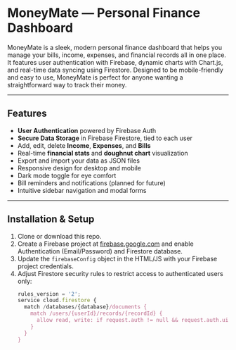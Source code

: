 # MoneyMate — Personal Finance Dashboard

MoneyMate is a sleek, modern personal finance dashboard that helps you manage your bills, income, expenses, and financial records all in one place. It features user authentication with Firebase, dynamic charts with Chart.js, and real-time data syncing using Firestore. Designed to be mobile-friendly and easy to use, MoneyMate is perfect for anyone wanting a straightforward way to track their money.

---

## Features

- **User Authentication** powered by Firebase Auth  
- **Secure Data Storage** in Firebase Firestore, tied to each user  
- Add, edit, delete **Income**, **Expenses**, and **Bills**  
- Real-time **financial stats** and **doughnut chart** visualization  
- Export and import your data as JSON files  
- Responsive design for desktop and mobile  
- Dark mode toggle for eye comfort  
- Bill reminders and notifications (planned for future)  
- Intuitive sidebar navigation and modal forms  

---

## Installation & Setup

1. Clone or download this repo.  
2. Create a Firebase project at [firebase.google.com](https://firebase.google.com) and enable Authentication (Email/Password) and Firestore database.  
3. Update the `firebaseConfig` object in the HTML/JS with your Firebase project credentials.  
4. Adjust Firestore security rules to restrict access to authenticated users only:
   ```js
   rules_version = '2';
   service cloud.firestore {
     match /databases/{database}/documents {
       match /users/{userId}/records/{recordId} {
         allow read, write: if request.auth != null && request.auth.uid == userId;
       }
     }
   }
